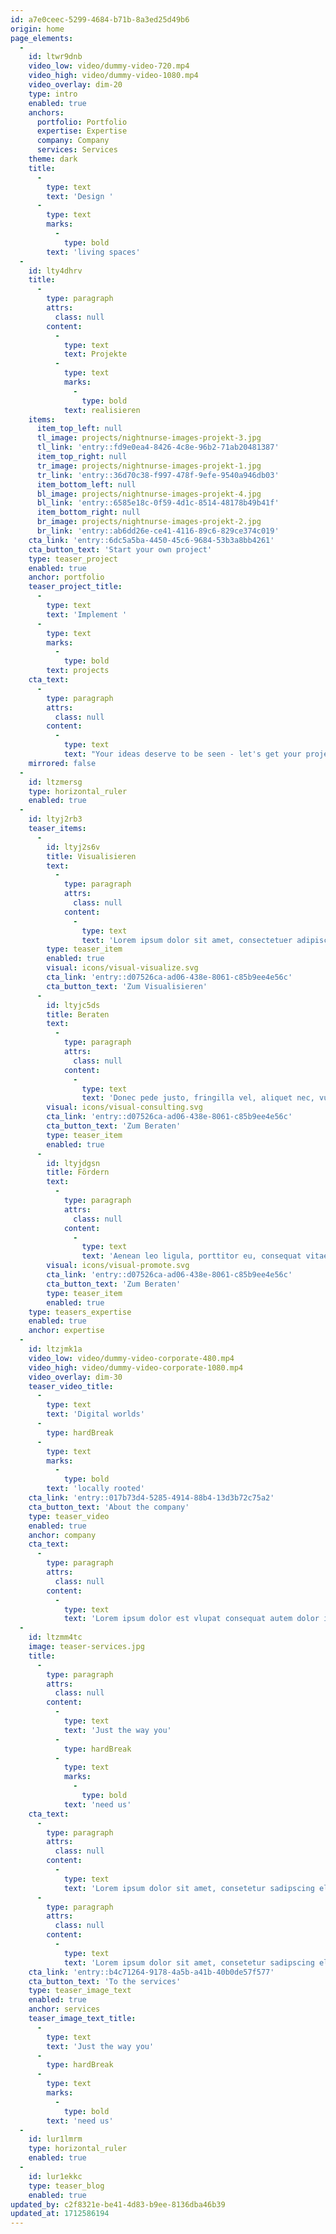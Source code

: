 ```yaml
---
id: a7e0ceec-5299-4684-b71b-8a3ed25d49b6
origin: home
page_elements:
  -
    id: ltwr9dnb
    video_low: video/dummy-video-720.mp4
    video_high: video/dummy-video-1080.mp4
    video_overlay: dim-20
    type: intro
    enabled: true
    anchors:
      portfolio: Portfolio
      expertise: Expertise
      company: Company
      services: Services
    theme: dark
    title:
      -
        type: text
        text: 'Design '
      -
        type: text
        marks:
          -
            type: bold
        text: 'living spaces'
  -
    id: lty4dhrv
    title:
      -
        type: paragraph
        attrs:
          class: null
        content:
          -
            type: text
            text: Projekte
          -
            type: text
            marks:
              -
                type: bold
            text: realisieren
    items:
      item_top_left: null
      tl_image: projects/nightnurse-images-projekt-3.jpg
      tl_link: 'entry::fd9e0ea4-8426-4c8e-96b2-71ab20481387'
      item_top_right: null
      tr_image: projects/nightnurse-images-projekt-1.jpg
      tr_link: 'entry::36d70c38-f997-478f-9efe-9540a946db03'
      item_bottom_left: null
      bl_image: projects/nightnurse-images-projekt-4.jpg
      bl_link: 'entry::6585e18c-0f59-4d1c-8514-48178b49b41f'
      item_bottom_right: null
      br_image: projects/nightnurse-images-projekt-2.jpg
      br_link: 'entry::ab6dd26e-ce41-4116-89c6-829ce374c019'
    cta_link: 'entry::6dc5a5ba-4450-45c6-9684-53b3a8bb4261'
    cta_button_text: 'Start your own project'
    type: teaser_project
    enabled: true
    anchor: portfolio
    teaser_project_title:
      -
        type: text
        text: 'Implement '
      -
        type: text
        marks:
          -
            type: bold
        text: projects
    cta_text:
      -
        type: paragraph
        attrs:
          class: null
        content:
          -
            type: text
            text: "Your ideas deserve to be seen - let's get your project rolling!"
    mirrored: false
  -
    id: ltzmersg
    type: horizontal_ruler
    enabled: true
  -
    id: ltyj2rb3
    teaser_items:
      -
        id: ltyj2s6v
        title: Visualisieren
        text:
          -
            type: paragraph
            attrs:
              class: null
            content:
              -
                type: text
                text: 'Lorem ipsum dolor sit amet, consectetuer adipiscing elit. Aenean commodo ligula eget dolor. Aenean massa. Cum sociis natoque penatibus et magnis dis parturient montes, nascetur ridiculus mus. Donec quam felis, ultricies nec, pellentesque eu, pretium quis, sem. Nulla consequat massa quis enim.'
        type: teaser_item
        enabled: true
        visual: icons/visual-visualize.svg
        cta_link: 'entry::d07526ca-ad06-438e-8061-c85b9ee4e56c'
        cta_button_text: 'Zum Visualisieren'
      -
        id: ltyjc5ds
        title: Beraten
        text:
          -
            type: paragraph
            attrs:
              class: null
            content:
              -
                type: text
                text: 'Donec pede justo, fringilla vel, aliquet nec, vulputate eget, arcu. In enim justo, rhoncus ut, imperdiet a, venenatis vitae, justo. Nullam dictum felis eu pede mollis pretium. Integer tincidunt. Cras dapibus. Vivamus elementum semper nisi. Aenean vulputate eleifend tellus.'
        visual: icons/visual-consulting.svg
        cta_link: 'entry::d07526ca-ad06-438e-8061-c85b9ee4e56c'
        cta_button_text: 'Zum Beraten'
        type: teaser_item
        enabled: true
      -
        id: ltyjdgsn
        title: Fördern
        text:
          -
            type: paragraph
            attrs:
              class: null
            content:
              -
                type: text
                text: 'Aenean leo ligula, porttitor eu, consequat vitae, eleifend ac, enim. Aliquam lorem ante, dapibus in, viverra quis, feugiat a, tellus. Phasellus viverra nulla ut metus varius laoreet. Quisque rutrum. Aenean imperdiet. Etiam ultricies nisi vel augue. Curabitur ullamcorper ultricies nisi.'
        visual: icons/visual-promote.svg
        cta_link: 'entry::d07526ca-ad06-438e-8061-c85b9ee4e56c'
        cta_button_text: 'Zum Beraten'
        type: teaser_item
        enabled: true
    type: teasers_expertise
    enabled: true
    anchor: expertise
  -
    id: ltzjmk1a
    video_low: video/dummy-video-corporate-480.mp4
    video_high: video/dummy-video-corporate-1080.mp4
    video_overlay: dim-30
    teaser_video_title:
      -
        type: text
        text: 'Digital worlds'
      -
        type: hardBreak
      -
        type: text
        marks:
          -
            type: bold
        text: 'locally rooted'
    cta_link: 'entry::017b73d4-5285-4914-88b4-13d3b72c75a2'
    cta_button_text: 'About the company'
    type: teaser_video
    enabled: true
    anchor: company
    cta_text:
      -
        type: paragraph
        attrs:
          class: null
        content:
          -
            type: text
            text: 'Lorem ipsum dolor est vlupat consequat autem dolor ipsum.'
  -
    id: ltzmm4tc
    image: teaser-services.jpg
    title:
      -
        type: paragraph
        attrs:
          class: null
        content:
          -
            type: text
            text: 'Just the way you'
          -
            type: hardBreak
          -
            type: text
            marks:
              -
                type: bold
            text: 'need us'
    cta_text:
      -
        type: paragraph
        attrs:
          class: null
        content:
          -
            type: text
            text: 'Lorem ipsum dolor sit amet, consetetur sadipscing elitr, sed diam nonumy eirmod tempor invidunt ut labore et dolore magna aliquyam erat, sed diam voluptua lorem ipsum atuem.'
      -
        type: paragraph
        attrs:
          class: null
        content:
          -
            type: text
            text: 'Lorem ipsum dolor sit amet, consetetur sadipscing elitr, sed diam nonumy eirmod tempor invidunt ut labore et dolore magna aliquyam erat, sed diam voluptua lorem ipsum atuem.'
    cta_link: 'entry::b4c71264-9178-4a5b-a41b-40b0de57f577'
    cta_button_text: 'To the services'
    type: teaser_image_text
    enabled: true
    anchor: services
    teaser_image_text_title:
      -
        type: text
        text: 'Just the way you'
      -
        type: hardBreak
      -
        type: text
        marks:
          -
            type: bold
        text: 'need us'
  -
    id: lur1lmrm
    type: horizontal_ruler
    enabled: true
  -
    id: lur1ekkc
    type: teaser_blog
    enabled: true
updated_by: c2f8321e-be41-4d83-b9ee-8136dba46b39
updated_at: 1712586194
---
```

